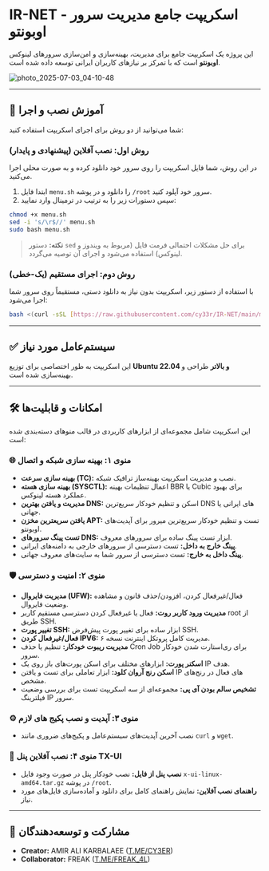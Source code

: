 # IR-NET - اسکریپت جامع مدیریت سرور اوبونتو

این پروژه یک اسکریپت جامع برای مدیریت، بهینه‌سازی و امن‌سازی سرورهای لینوکس **اوبونتو** است که با تمرکز بر نیازهای کاربران ایرانی توسعه داده شده است.

![photo_2025-07-03_04-10-48](https://github.com/user-attachments/assets/eff5601e-3bd4-4d42-8b11-4d953d1f860a)



---

## 🚀 آموزش نصب و اجرا

شما می‌توانید از دو روش برای اجرای اسکریپت استفاده کنید:

### روش اول: نصب آفلاین (پیشنهادی و پایدار)
در این روش، شما فایل اسکریپت را روی سرور خود دانلود کرده و به صورت محلی اجرا می‌کنید.

1.  ابتدا فایل `menu.sh` را دانلود و در پوشه `/root` سرور خود آپلود کنید.
2.  سپس دستورات زیر را به ترتیب در ترمینال وارد نمایید:

```bash
chmod +x menu.sh
sed -i 's/\r$//' menu.sh
sudo bash menu.sh
```
> **نکته:** دستور `sed` برای حل مشکلات احتمالی فرمت فایل (مربوط به ویندوز و لینوکس) استفاده می‌شود و اجرای آن توصیه می‌گردد.

### روش دوم: اجرای مستقیم (یک-خطی)
با استفاده از دستور زیر، اسکریپت بدون نیاز به دانلود دستی، مستقیماً روی سرور شما اجرا می‌شود:

```bash
bash <(curl -sSL [https://raw.githubusercontent.com/cy33r/IR-NET/main/menu.sh](https://raw.githubusercontent.com/cy33r/IR-NET/main/menu.sh))
```

---

## ✅ سیستم‌عامل مورد نیاز
این اسکریپت به طور اختصاصی برای توزیع **Ubuntu 22.04 و بالاتر** طراحی و بهینه‌سازی شده است.

---

## 🛠️ امکانات و قابلیت‌ها

این اسکریپت شامل مجموعه‌ای از ابزارهای کاربردی در قالب منوهای دسته‌بندی شده است:

### 🌐 منوی ۱: بهینه سازی شبکه و اتصال
- **بهینه سازی سرعت (TC):** نصب و مدیریت اسکریپت بهینه‌ساز ترافیک شبکه.
- **بهینه سازی هسته (SYSCTL):** اعمال تنظیمات بهینه BBR یا Cubic برای بهبود عملکرد هسته لینوکس.
- **مدیریت و یافتن بهترین DNS:** اسکن و تنظیم خودکار سریع‌ترین DNS های ایرانی یا جهانی.
- **یافتن سریعترین مخزن APT:** تست و تنظیم خودکار سریع‌ترین میرور برای آپدیت‌های اوبونتو.
- **تست پینگ سرورهای DNS:** ابزار تست پینگ ساده برای سرورهای معروف.
- **پینگ خارج به داخل:** تست دسترسی از سرورهای خارجی به دامنه‌های ایرانی.
- **پینگ داخل به خارج:** تست دسترسی از سرور شما به سایت‌های معروف جهانی.

### 🛡️ منوی ۲: امنیت و دسترسی
- **مدیریت فایروال (UFW):** فعال/غیرفعال کردن، افزودن/حذف قانون و مشاهده وضعیت فایروال.
- **مدیریت ورود کاربر روت:** فعال یا غیرفعال کردن دسترسی مستقیم کاربر root از طریق SSH.
- **تغییر پورت SSH:** ابزار ساده برای تغییر پورت پیش‌فرض SSH.
- **فعال/غیرفعال کردن IPV6:** مدیریت کامل پروتکل اینترنت نسخه ۶.
- **مدیریت ریبوت خودکار:** تنظیم یا حذف Cron Job برای ری‌استارت شدن خودکار سرور.
- **اسکنر پورت:** ابزارهای مختلف برای اسکن پورت‌های باز روی یک IP هدف.
- **اسکن رنج آروان کلود:** ابزار تعاملی برای تست و یافتن IP های فعال در رنج‌های مشخص.
- **تشخیص سالم بودن آی پی:** مجموعه‌ای از سه اسکریپت تست برای بررسی وضعیت فیلترینگ IP سرور.

### ⚙️ منوی ۳: آپدیت و نصب پکیج های لازم
- نصب آخرین آپدیت‌های سیستم‌عامل و پکیج‌های ضروری مانند `curl` و `wget`.

### 🚀 منوی ۴: نصب آفلاین پنل TX-UI
- **نصب پنل از فایل:** نصب خودکار پنل در صورت وجود فایل `x-ui-linux-amd64.tar.gz` در پوشه `/root`.
- **راهنمای نصب آفلاین:** نمایش راهنمای کامل برای دانلود و آماده‌سازی فایل‌های مورد نیاز.

---

## 🤝 مشارکت و توسعه‌دهندگان

- **Creator:** AMIR ALI KARBALAEE ([T.ME/CY3ER](https://t.me/CY3ER))
- **Collaborator:** FREAK ([T.ME/FREAK_4L](https://t.me/FREAK_4L))
